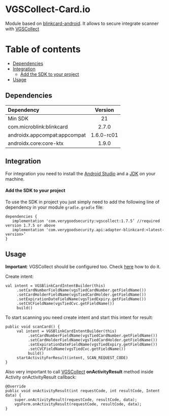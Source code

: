 # VGSCollect-Card.io 

Module based on [blinkcard-android](https://github.com/blinkcard/blinkcard-android). It allows to secure integrate scanner with [VGSCollect](https://github.com/verygoodsecurity/vgs-collect-android)

Table of contents
=================

<!--ts-->
   * [Dependencies](#dependencies)
   * [Integration](#integration)
      * [Add the SDK to your project](#add-the-sdk-to-your-project)
   * [Usage](#usage)
<!--te-->

## Dependencies

| Dependency                   | Version |
|:-----------------------------|:-------:|
| Min SDK                      |   21    |
| com.microblink:blinkcard     |  2.7.0  |
| androidx.appcompat:appcompat |  1.6.0-rc01  |
| androidx.core:core-ktx       |  1.9.0  |

## Integration 
For integration you need to install the [Android Studio](http://developer.android.com/sdk/index.html) and a [JDK](http://www.oracle.com/technetwork/java/javase/downloads/jdk8-downloads-2133151.html) on your machine.

#### Add the SDK to your project
To use the SDK in project you just simply need to add the following line of dependency in your module `gradle.gradle` file:
```
dependencies {
   implementation 'com.verygoodsecurity:vgscollect:1.7.5’ //required version 1.7.5 or above
   implementation 'com.verygoodsecurity.api:adapter-blinkcard:<latest-version>’
}
```

## Usage

**Important**: VGSCollect should be configured too. Check [here](https://www.verygoodsecurity.com/docs/vgs-collect/android-sdk#step-2-configure-your-app) how to do it.

Create intent:
```
val intent = VGSBlinkCardIntentBuilder(this)
     .setCardNumberFieldName(vgsTiedCardNumber.getFieldName())
     .setCardHolderFieldName(vgsTiedCardHolder.getFieldName())
     .setExpirationDateFieldName(vgsTiedExpiry.getFieldName())
     .setCVCFieldName(vgsTiedCvc.getFieldName())
     build()
```

To start scanning you need create intent and start this intent for result:
```
public void scanCard() {
     val intent = VGSBlinkCardIntentBuilder(this)
          .setCardNumberFieldName(vgsTiedCardNumber.getFieldName())
          .setCardHolderFieldName(vgsTiedCardHolder.getFieldName())
          .setExpirationDateFieldName(vgsTiedExpiry.getFieldName())
          .setCVCFieldName(vgsTiedCvc.getFieldName())
          build()
     startActivityForResult(intent, SCAN_REQUEST_CODE)
}
```

Also very important to call [VGSCollect](https://github.com/verygoodsecurity/vgs-collect-android) **onActivityResult** method inside Activity onActivityResult callback:
```
@Override 
public void onActivityResult(int requestCode, int resultCode, Intent data) {
    super.onActivityResult(requestCode, resultCode, data);
    vgsForm.onActivityResult(requestCode, resultCode, data);
}
```
